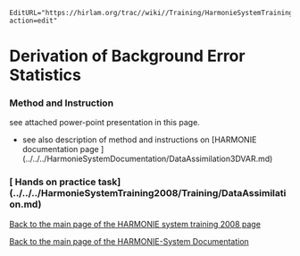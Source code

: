 ```@meta
EditURL="https://hirlam.org/trac//wiki//Training/HarmonieSystemTraining2008/Lecture/JbStatistics?action=edit"
```

# Derivation of Background Error Statistics

### Method and Instruction
see attached power-point presentation in this page.
 * see also description of method and instructions on [HARMONIE documentation page ] (../../../HarmonieSystemDocumentation/DataAssimilation3DVAR.md)

### [ Hands on practice task] (../../../HarmonieSystemTraining2008/Training/DataAssimilation.md)

[ Back to the main page of the HARMONIE system training 2008 page](https://hirlam.org/trac/wiki/HarmonieSystemTraining2008)

[Back to the main page of the HARMONIE-System Documentation](https://hirlam.org/trac/wiki/HarmonieSystemDocumentation)